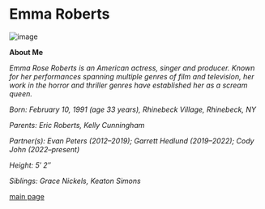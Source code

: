 
# Emma Roberts

![image](https://github.com/user-attachments/assets/7d0625f6-77fb-4741-9c3f-0ab4e6dbe153)

**About Me**

*Emma Rose Roberts is an American actress, singer and producer. Known for her performances spanning multiple genres of film and television, her work in the horror and* *thriller genres have established her as a scream queen.*

*Born: February 10, 1991 (age 33 years), Rhinebeck Village, Rhinebeck, NY*

*Parents: Eric Roberts, Kelly Cunningham*

*Partner(s): Evan Peters (2012–2019); Garrett Hedlund (2019–2022); Cody John (2022–present)*

*Height: 5′ 2″*

*Siblings: Grace Nickels, Keaton Simons*

[main page](main.md)
